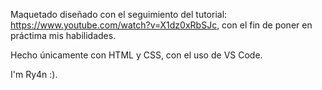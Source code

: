 Maquetado diseñado con el seguimiento del tutorial: https://www.youtube.com/watch?v=X1dz0xRbSJc, con el fin de poner en práctima mis habilidades.

Hecho únicamente con HTML y CSS, con el uso de VS Code.

I'm Ry4n :).
